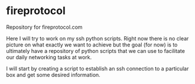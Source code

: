 # fireprotocol
Repository for fireprotocol.com

Here I will try to work on my ssh python scripts.
Right now there is no clear picture on what exactly we want to achieve but the goal (for now) is to ultimately have a repository of python scripts that we can use to facilitate our daily networking tasks at work.

I will start by creating a script to establish an ssh connection to a particular box and get some desired information.


